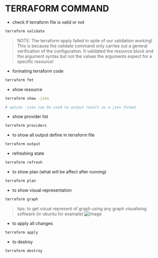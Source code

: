 # TERRAFORM COMMAND

- check if terraform file is valid or not


```sh
terraform validate
```

> NOTE: The terraform apply failed in spite of our validation working! This is because the validate command only carries out a general verification of the configuration. It validated the resource block and the argument syntax but not the values the arguments expect for a specific resource!


- formating terraform code

```sh
terraform fmt
```

- show resource

```sh
terraform show -json

# option -json can be used to output result as a json format
```

- show provider list


```sh
terraform providers

```

- to show all output define in terraform file


```sh
terraform output
```

- refreshing state

```sh
terraform refresh
```

- to show plan (what will be affect after running)

```sh
terraform plan
```
 
 - to show visual representation 

```sh
terraform graph
```
> tips: to get visual represent of graph using any graph visualising software (in ubuntu for example)
![image](https://user-images.githubusercontent.com/39403552/224932979-283d6a47-8ad4-4291-9dc0-7d5669327802.png)



- to apply all changes

```sh
terraform apply
```

- to destroy

```sh
terraform destroy
```

